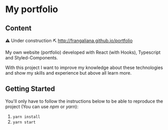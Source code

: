 # My portfolio

## Content

⚠️ Under construction ⛏️
http://frangaliana.github.io/portfolio

My own website (portfolio) developed with React (with Hooks), Typescript and Styled-Components.

With this project I want to improve my knowledge about these technologies and show my skills and experience but above all learn more.

## Getting Started

You'll only have to follow the instructions below to be able to reproduce the project (You can use _npm_ or _yarn_):

1. `yarn install`
2. `yarn start`

